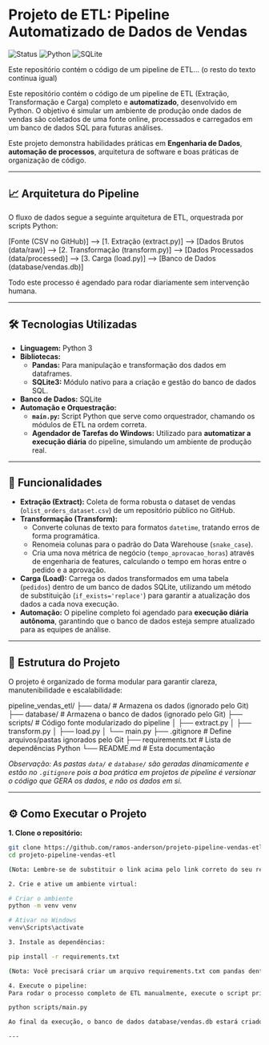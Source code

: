 # Projeto de ETL: Pipeline Automatizado de Dados de Vendas

![Status](https://img.shields.io/badge/Status-Concluído-brightgreen?style=for-the-badge) ![Python](https://img.shields.io/badge/Python-3.11-blue?style=for-the-badge&logo=python) ![SQLite](https://img.shields.io/badge/SQLite-3.3-blue?style=for-the-badge&logo=sqlite)

Este repositório contém o código de um pipeline de ETL... (o resto do texto continua igual)

Este repositório contém o código de um pipeline de ETL (Extração, Transformação e Carga) completo e **automatizado**, desenvolvido em Python. O objetivo é simular um ambiente de produção onde dados de vendas são coletados de uma fonte online, processados e carregados em um banco de dados SQL para futuras análises.

Este projeto demonstra habilidades práticas em **Engenharia de Dados**, **automação de processos**, arquitetura de software e boas práticas de organização de código.

---

## 📈 Arquitetura do Pipeline

O fluxo de dados segue a seguinte arquitetura de ETL, orquestrada por scripts Python:

[Fonte (CSV no GitHub)] --> [1. Extração (extract.py)] --> [Dados Brutos (data/raw)] --> [2. Transformação (transform.py)] --> [Dados Processados (data/processed)] --> [3. Carga (load.py)] --> [Banco de Dados (database/vendas.db)]

Todo este processo é agendado para rodar diariamente sem intervenção humana.

---

## 🛠️ Tecnologias Utilizadas

*   **Linguagem:** Python 3
*   **Bibliotecas:**
    *   **Pandas:** Para manipulação e transformação dos dados em dataframes.
    *   **SQLite3:** Módulo nativo para a criação e gestão do banco de dados SQL.
*   **Banco de Dados:** SQLite
*   **Automação e Orquestração:**
    *   **`main.py`:** Script Python que serve como orquestrador, chamando os módulos de ETL na ordem correta.
    *   **Agendador de Tarefas do Windows:** Utilizado para **automatizar a execução diária** do pipeline, simulando um ambiente de produção real.

---

## 🚀 Funcionalidades

*   **Extração (Extract):** Coleta de forma robusta o dataset de vendas (`olist_orders_dataset.csv`) de um repositório público no GitHub.
*   **Transformação (Transform):**
    *   Converte colunas de texto para formatos `datetime`, tratando erros de forma programática.
    *   Renomeia colunas para o padrão do Data Warehouse (`snake_case`).
    *   Cria uma nova métrica de negócio (`tempo_aprovacao_horas`) através de engenharia de features, calculando o tempo em horas entre o pedido e a aprovação.
*   **Carga (Load):** Carrega os dados transformados em uma tabela (`pedidos`) dentro de um banco de dados SQLite, utilizando um método de substituição (`if_exists='replace'`) para garantir a atualização dos dados a cada nova execução.
*   **Automação:** O pipeline completo foi agendado para **execução diária autônoma**, garantindo que o banco de dados esteja sempre atualizado para as equipes de análise.

---

## 📁 Estrutura do Projeto

O projeto é organizado de forma modular para garantir clareza, manutenibilidade e escalabilidade:

pipeline_vendas_etl/
├── data/ # Armazena os dados (ignorado pelo Git)
├── database/ # Armazena o banco de dados (ignorado pelo Git)
├── scripts/ # Código fonte modularizado do pipeline
│ ├── extract.py
│ ├── transform.py
│ ├── load.py
│ └── main.py
├── .gitignore # Define arquivos/pastas ignorados pelo Git
├── requirements.txt # Lista de dependências Python
└── README.md # Esta documentação

*Observação: As pastas `data/` e `database/` são geradas dinamicamente e estão no `.gitignore` pois a boa prática em projetos de pipeline é versionar o código que GERA os dados, e não os dados em si.*

---

## ⚙️ Como Executar o Projeto

**1. Clone o repositório:**
```bash
git clone https://github.com/ramos-anderson/projeto-pipeline-vendas-etl.git
cd projeto-pipeline-vendas-etl

(Nota: Lembre-se de substituir o link acima pelo link correto do seu repositório!)

2. Crie e ative um ambiente virtual:

# Criar o ambiente
python -m venv venv

# Ativar no Windows
venv\Scripts\activate

3. Instale as dependências:

pip install -r requirements.txt

(Nota: Você precisará criar um arquivo requirements.txt com pandas dentro)

4. Execute o pipeline:
Para rodar o processo completo de ETL manualmente, execute o script principal.

python scripts/main.py

Ao final da execução, o banco de dados database/vendas.db estará criado e pronto para ser consultado.

---

